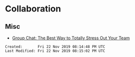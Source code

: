 # Collaboration

## Misc

* [Group Chat: The Best Way to Totally Stress Out Your Team](https://basecamp.com/guides/group-chat-problems)

```
Created:       Fri 22 Nov 2019 08:14:48 PM UTC
Last Modified: Fri 22 Nov 2019 08:15:02 PM UTC
```
